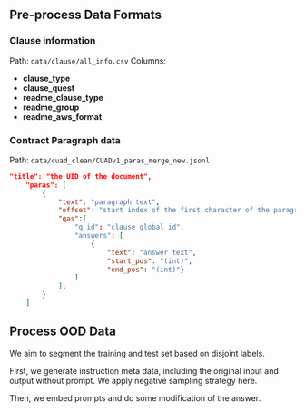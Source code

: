 ## Pre-process Data Formats

### Clause information
Path: `data/clause/all_info.csv`
Columns:
- **clause_type**
- **clause_quest**
- **readme_clause_type**
- **readme_group**
- **readme_aws_format**

### Contract Paragraph data

Path: `data/cuad_clean/CUADv1_paras_merge_new.jsonl`
```Json
"title": "the UID of the document",
    "paras": [
        {
            "text": "paragraph text",
            "offset": "start index of the first character of the paragraph",
            "qas":[
                "q_id": "clause global id",
                "answers": [
                    {
                        "text": "answer text",
                        "start_pos": "(int)",
                        "end_pos": "(int)"}
                ]
            ],
        }
    ]
```

## Process OOD Data

We aim to segment the training and test set based on disjoint labels.

First, we generate instruction meta data, including the original input and output without prompt. We apply negative sampling strategy here.

Then, we embed prompts and do some modification of the answer.

### 